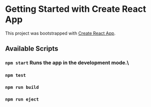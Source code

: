 # Getting Started with Create React App

This project was bootstrapped with [Create React App](https://github.com/facebook/create-react-app).

## Available Scripts



### `npm start` Runs the app in the development mode.\
### `npm test`
### `npm run build`
### `npm run eject`
